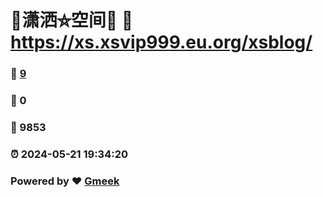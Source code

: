 # 🤠潇洒⛤空间🤠 :link: https://xs.xsvip999.eu.org/xsblog/ 
### :page_facing_up: [9](https://xs.xsvip999.eu.org/xsblog//tag.html) 
### :speech_balloon: 0 
### :hibiscus: 9853 
### :alarm_clock: 2024-05-21 19:34:20 
### Powered by :heart: [Gmeek](https://github.com/Meekdai/Gmeek)
